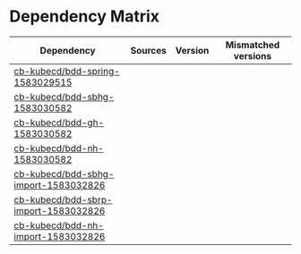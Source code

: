 # Dependency Matrix

Dependency | Sources | Version | Mismatched versions
---------- | ------- | ------- | -------------------
[cb-kubecd/bdd-spring-1583029515](https://github.com/cb-kubecd/bdd-spring-1583029515.git) |  | []() | 
[cb-kubecd/bdd-sbhg-1583030582](https://github.com/cb-kubecd/bdd-sbhg-1583030582.git) |  | []() | 
[cb-kubecd/bdd-gh-1583030582](https://github.com/cb-kubecd/bdd-gh-1583030582.git) |  | []() | 
[cb-kubecd/bdd-nh-1583030582](https://github.com/cb-kubecd/bdd-nh-1583030582.git) |  | []() | 
[cb-kubecd/bdd-sbhg-import-1583032826](https://github.com/cb-kubecd/bdd-sbhg-import-1583032826.git) |  | []() | 
[cb-kubecd/bdd-sbrp-import-1583032826](https://github.com/cb-kubecd/bdd-sbrp-import-1583032826.git) |  | []() | 
[cb-kubecd/bdd-nh-import-1583032826](https://github.com/cb-kubecd/bdd-nh-import-1583032826.git) |  | []() | 
